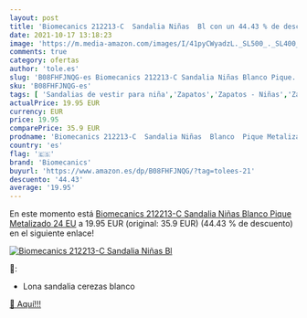 ```yaml
---
layout: post
title: 'Biomecanics 212213-C  Sandalia Niñas  Bl con un 44.43 % de descuento'
date: 2021-10-17 13:18:23
image: 'https://m.media-amazon.com/images/I/41pyCWyadzL._SL500_._SL400_.jpg'
comments: true
category: ofertas
author: 'tole.es'
slug: 'B08FHFJNQG-es Biomecanics 212213-C Sandalia Niñas Blanco Pique...'
sku: 'B08FHFJNQG-es'
tags: [ 'Sandalias de vestir para niña','Zapatos','Zapatos - Niñas','Zapatos y complementos','biomecanics','sandalia', ]
actualPrice: 19.95 EUR
currency: EUR
price: 19.95
comparePrice: 35.9 EUR
prodname: 'Biomecanics 212213-C  Sandalia Niñas  Blanco  Pique Metalizado   24 EU'
country: 'es'
flag: '🇪🇸'
brand: 'Biomecanics'
buyurl: 'https://www.amazon.es/dp/B08FHFJNQG/?tag=tolees-21'
descuento: '44.43'
average: '19.95'
---
```


En este momento está [Biomecanics 212213-C  Sandalia Niñas  Blanco  Pique Metalizado   24 EU](https://www.amazon.es/dp/B08FHFJNQG/?tag=tolees-21) a 19.95 EUR (original: 35.9 EUR) (44.43 %  de descuento) en el siguiente enlace!

[![Biomecanics 212213-C  Sandalia Niñas  Bl](https://m.media-amazon.com/images/I/41pyCWyadzL._SL500_._SL400_.jpg)](https://www.amazon.es/dp/B08FHFJNQG/?tag=tolees-21)

🔎:

- Lona sandalia cerezas blanco

[🛒 Aquí!!!](https://www.amazon.es/dp/B08FHFJNQG/?tag=tolees-21)

